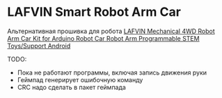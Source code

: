 # LAFVIN Smart Robot Arm Car
Альтернативная прошивка для робота [LAFVIN Mechanical 4WD Robot Arm Car Kit for Arduino Robot Car Robot Arm Programmable STEM Toys/Support Android](https://lafvintech.com/products/lafvin-mechanical-4wd-robot-arm-car-kit-for-arduino-robot-car-robot-arm-programmable-stem-toys-support-android-1)

TODO:
* Пока не работают программы, включая запись движения руки
* Геймпад генерирует ошибочную команду
* CRC надо сделать в пакет геймпада
